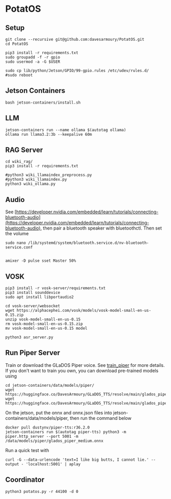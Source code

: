 # PotatOS

## Setup

    git clone --recursive git@github.com:davesarmoury/PotatOS.git
    cd PotatOS

    pip3 install -r requirements.txt
    sudo groupadd -f -r gpio
    sudo usermod -a -G $USER

    sudo cp lib/python/Jetson/GPIO/99-gpio.rules /etc/udev/rules.d/
    #sudo reboot

## Jetson Containers

    bash jetson-containers/install.sh

## LLM

    jetson-containers run --name ollama $(autotag ollama)
    ollama run llama3.2:3b --keepalive 60m

## RAG Server

    cd wiki_rag/
    pip3 install -r requirements.txt

    #python3 wiki_llamaindex_preprocess.py
    #python3 wiki_llamaindex.py
    python3 wiki_ollama.py

## Audio

See [https://developer.nvidia.com/embedded/learn/tutorials/connecting-bluetooth-audio](https://developer.nvidia.com/embedded/learn/tutorials/connecting-bluetooth-audio), then pair a bluetooth speaker with bluetoothctl.  Then set the volume

    sudo nano /lib/systemd/system/bluetooth.service.d/nv-bluetooth-service.conf


    amixer -D pulse sset Master 50%

## VOSK

    pip3 install -r vosk-server/requirements.txt 
    pip3 install sounddevice
    sudo apt install libportaudio2

    cd vosk-server/websocket
    wget https://alphacephei.com/vosk/models/vosk-model-small-en-us-0.15.zip
    unzip vosk-model-small-en-us-0.15
    rm vosk-model-small-en-us-0.15.zip
    mv vosk-model-small-en-us-0.15 model

    python3 asr_server.py

## Run Piper Server

Train or download the GLaDOS Piper voice.  See [train_piper](train_piper) for more details.  If you don't want to train you own, you can download pre-trained models using

    cd jetson-containers/data/models/piper/
    wget https://huggingface.co/DavesArmoury/GLaDOS_TTS/resolve/main/glados_piper_medium.onnx.json
    wget https://huggingface.co/DavesArmoury/GLaDOS_TTS/resolve/main/glados_piper_medium.onnx

On the jetson, put the onnx and onnx.json files into jetson-containers/data/models/piper, then run the command below

    docker pull dustynv/piper-tts:r36.2.0
    jetson-containers run $(autotag piper-tts) python3 -m piper.http_server --port 5001 -m /data/models/piper/glados_piper_medium.onnx

Run a quick test with

    curl -G --data-urlencode 'text=I like big butts, I cannot lie.' --output - 'localhost:5001' | aplay

## Coordinator

    python3 potatos.py -r 44100 -d 0

